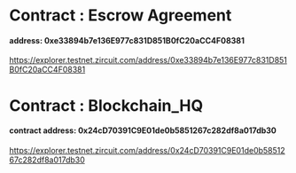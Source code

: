 # Contract : Escrow Agreement

#### address: 0xe33894b7e136E977c831D851B0fC20aCC4F08381
https://explorer.testnet.zircuit.com/address/0xe33894b7e136E977c831D851B0fC20aCC4F08381

# Contract : Blockchain_HQ

#### contract address: 0x24cD70391C9E01de0b5851267c282df8a017db30
https://explorer.testnet.zircuit.com/address/0x24cD70391C9E01de0b5851267c282df8a017db30


